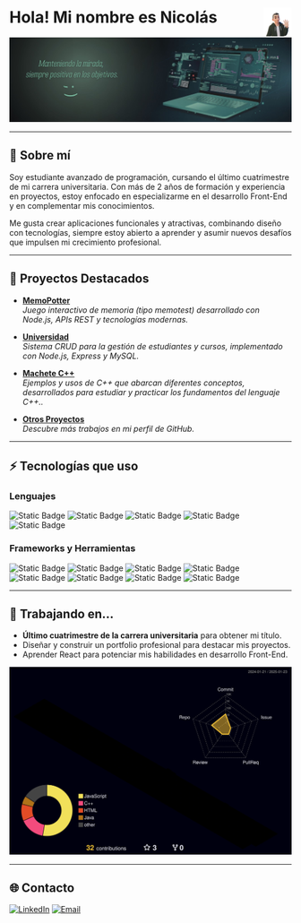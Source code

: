 # <img src="./images/avatar.png" width=10% align=right /> Hola! Mi nombre es Nicolás  

<a><img src="./images/bannerDgreen.jpg" borderRadius='1rem' boxShadow='0 5px 18px rgba(0,0,0,0.3)'></a>

---

## 🎯 Sobre mí  

Soy estudiante avanzado de programación, cursando el último cuatrimestre de mi carrera universitaria. Con más de 2 años de formación y experiencia en proyectos, estoy enfocado en especializarme en el desarrollo Front-End y en complementar mis conocimientos.  

Me gusta crear aplicaciones funcionales y atractivas, combinando diseño con tecnologías, siempre estoy abierto a aprender y asumir nuevos desafíos que impulsen mi crecimiento profesional.  

---

## 📂 Proyectos Destacados  

- **[MemoPotter](https://github.com/nicoKaminski/Memo-Potter)**  
  _Juego interactivo de memoria (tipo memotest) desarrollado con Node.js, APIs REST y tecnologías modernas._

- **[Universidad](https://github.com/nicoKaminski/universidad)**  
  _Sistema CRUD para la gestión de estudiantes y cursos, implementado con Node.js, Express y MySQL._

- **[Machete C++](https://github.com/nicoKaminski/Cplusplus-Usos)**  
  _Ejemplos y usos de C++ que abarcan diferentes conceptos, desarrollados para estudiar y practicar los fundamentos del lenguaje C++.._
  
- **[Otros Proyectos](https://github.com/nicoKaminski)**  
  _Descubre más trabajos en mi perfil de GitHub._

---

## ⚡ Tecnologías que uso  

### Lenguajes  
![Static Badge](https://img.shields.io/badge/Java-white?logo=coffeescript&labelColor=rgb(91%2C136%2C165)&color=rgb(249%2C155%2C41)%20)
![Static Badge](https://img.shields.io/badge/HTML-white?logo=html5&labelColor=rgb(50%2C51%2C48)&color=rgb(226%2C79%2C38))
![Static Badge](https://img.shields.io/badge/CSS-white?logo=css3&labelColor=rgb(37%2C102%2C178)&color=rgb(64%2C159%2C217))
![Static Badge](https://img.shields.io/badge/JavaScript-white?logo=javascript&labelColor=rgb(50%2C51%2C48)&color=rgb(247%2C223%2C30))
![Static Badge](https://img.shields.io/badge/TypeScript-white?logo=typescript&logoColor=white&color=%233178C6)

### Frameworks y Herramientas  
![Static Badge](https://img.shields.io/badge/Git-w?logo=git&labelColor=353634&color=%23F05032)
![Static Badge](https://img.shields.io/badge/Node.js-back?logo=nodedotjs&logoColor=rgb(129%2C205%2C54)&labelColor=rgb(50%2C51%2C48)&color=rgb(129%2C205%2C54))
![Static Badge](https://img.shields.io/badge/Postman-white?logo=postman&labelColor=rgb(50%2C51%2C48)&color=%23DD3A0A)
![Static Badge](https://img.shields.io/badge/Jira-w?logo=jira&labelColor=353634&color=%230052CC)
![Static Badge](https://img.shields.io/badge/NPM-white?logo=npm&logoColor=rgb(203%2C70%2C33)&labelColor=rgb(50%2C51%2C48)&color=rgb(203%2C70%2C33))
![Static Badge](https://img.shields.io/badge/MySQL-white?logo=mysql&logoColor=rgb(11%2C114%2C149)&labelColor=%23ffffff&color=rgb(11%2C114%2C149))
![Static Badge](https://img.shields.io/badge/Figma-white?logo=figma&labelColor=2A313C&color=F25425)
![Static Badge](https://img.shields.io/badge/WordPress-w?logo=wordpress&labelColor=353634&color=%2321759B)


---

## 🚀 Trabajando en...  

- **Último cuatrimestre de la carrera universitaria** para obtener mi título.  
- Diseñar y construir un portfolio profesional para destacar mis proyectos.  
- Aprender React para potenciar mis habilidades en desarrollo Front-End.  

![](./profile-3d-contrib/profile-night-rainbow.svg)

---

## 🌐 Contacto  

[![LinkedIn](https://img.shields.io/badge/LinkedIn-w?logo=inspire&logoColor=white&labelColor=007AB5&color=007AB5)](https://www.linkedin.com/in/nkaminski-profile/) [![Email](https://img.shields.io/badge/Email-D14836?style=for-the-badge&logo=gmail&logoColor=white)](mailto:nicokaminski89@gmail.com)
